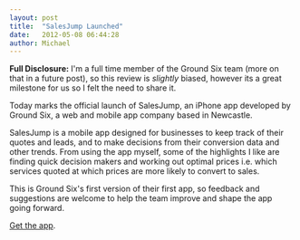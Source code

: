 ```yaml
---
layout: post
title:  "SalesJump Launched"
date:   2012-05-08 06:44:28
author: Michael
---
```

**Full Disclosure:** I'm a full time member of the Ground Six team (more on that in a future post), so this review is *slightly* biased, however its a great milestone for us so I felt the need to share it.

Today marks the official launch of SalesJump, an iPhone app developed by Ground Six, a web and mobile app company based in Newcastle.

SalesJump is a mobile app designed for businesses to keep track of their quotes and leads, and to make decisions from their conversion data and other trends. From using the app myself, some of the highlights I like are finding quick decision makers and working out optimal prices i.e. which services quoted at which prices are more likely to convert to sales.

This is Ground Six's first version of their first app, so feedback and suggestions are welcome to help the team improve and shape the app going forward.

[Get the app](http://itunes.apple.com/gb/app/salesjump/id519114052?ls=1&mt=8).
